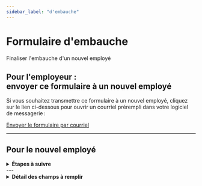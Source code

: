 ```yaml
---
sidebar_label: "d'embauche"
---
```


# Formulaire d'embauche

Finaliser l'embauche d'un nouvel employé

## Pour l'employeur : <br/> envoyer ce formulaire à un nouvel employé

Si vous souhaitez transmettre ce formulaire à un nouvel employé, cliquez sur le lien ci-dessous pour ouvrir un courriel prérempli dans votre logiciel de messagerie :

[Envoyer le formulaire par courriel](mailto:lecourrieldevotrefuturemployé@domaine.com?subject=Finalisation%20de%20votre%20embauche%20au%20sein%20de%20'Nom%20du%20garage'&body=Bonjour%20'Son%20nom'%2C%0Apour%20finaliser%20votre%20embauche%2C%20vous%20devez%20remplir%20ce%20formulaire%20d'embauche%20%3A%0Ahttps%3A%2F%2Fgroupeautoouellet.sharepoint.com%2F%3Al%3A%2Fs%2FtestingEP2%2FFIeESJlh96tHg-h7mpxPfSgBPkkbu7_cr5E_XfDNQ42ccg%3Fnav%3DY2QyNjMzZGYtOTNhZC00YjZmLTk1ZTEtY2FjYThmMmExYmRl%0A%0ASalutation%2C%20'Votre%20nom')

---

## Pour le nouvel employé

<details>
<summary><strong>Étapes à suivre</strong></summary>

1. **Accédez au formulaire :**  
   -> [Cliquer ici pour accéder au formulaire d'embauche](https://groupeautoouellet.sharepoint.com/:l:/s/testingEP2/FIeESJlh96tHg-h7mpxPfSgBPkkbu7_cr5E_XfDNQ42ccg?nav=Y2QyNjMzZGYtOTNhZC00YjZmLTk1ZTEtY2FjYThmMmExYmRl)

2. **Remplissez tous les champs requis** (voir la section ci-dessous pour les détails).

</details>
---

<details>
<summary><strong>Détail des champs à remplir</strong></summary>

| **Champ**                    | **Description**                                                             | **Exemple**                 |
| ---------------------------- | --------------------------------------------------------------------------- | --------------------------- |
| **Nom**                      | Votre nom pour vous identifier                                              | `Jean Tremblay`             |
| **Garage**                   | Garage dans lequel l'employé travaillera                                    | `Laval Volkswagen`          |
| **Adresse actuelle**         | Votre adresse résidentielle pour l'envoi d'infos officielles (relevé fiscal) | `123 rue Principale, Laval` |
| **Téléphone**                | Votre numéro de téléphone pour communiquer avec vous                        | `514-123-4567`              |
| **Date de naissance**        | Utilisée à des fins administratives                                         | `01/01/1990`                |
| **NAS**                      | Numéro d'assurance sociale (besoin légal du Québec)                         | `123 456 789`               |
| **Spécimen de chèque, etc.** | Requis pour la paie et les impôts (fichiers à joindre)                      | (Fichier à téléverser)      |
| **Consentement**             | Autorisation d'utilisation de vos données aux fins mentionnées ci-dessus    | `Oui`                       |

</details>
